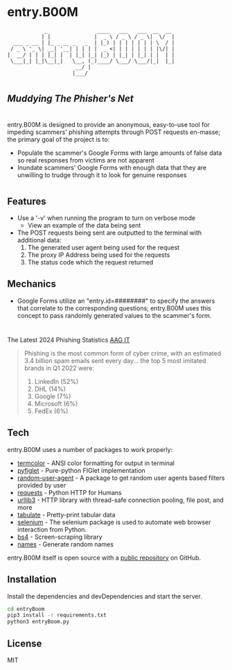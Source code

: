 # entry.B00M

                _                ____   ___   ___  __  __
               | |              |  _ \ / _ \ / _ \|  \/  |
      ___ _ __ | |_ _ __ _   _  | |_) | | | | | | | \  / |
     / _ \ '_ \| __| '__| | | | |  _ <| | | | | | | |\/| |
    |  __/ | | | |_| |  | |_| |_| |_) | |_| | |_| | |  | |
     \___|_| |_|\__|_|   \__, (_)____/ \___/ \___/|_|  |_|
                          __/ |
                         |___/
#
#
## _Muddying The Phisher's Net_
#
entry.B00M is designed to provide an anonymous, easy-to-use tool for impeding scammers' phishing attempts through POST requests en-masse; the primary goal of the project is to:
* Populate the scammer's Google Forms with large amounts of false data so real responses from victims are not apparent 
* Inundate scammers' Google Forms with enough data that they are unwilling to trudge through it to look for genuine responses
#
## Features
- Use a '-v' when running the program to turn on verbose mode
    - View an example of the data being sent
- The POST requests being sent are outputted to the terminal with additional data:
    1. The generated user agent being used for the request
    2. The proxy IP Address being used for the requests
    3.  The status code which the request returned

## Mechanics
- Google Forms utilize an "entry.id=########" to specify the answers that correlate to the corresponding questions; entry.B00M uses this concept to pass randomly generated values to the scammer's form.

#
#
The Latest 2024 Phishing Statistics [AAG IT](https://aag-it.com/the-latest-phishing-statistics/)
> Phishing is the most common form of cyber crime, 
> with an estimated 3.4 billion spam emails sent every day...
> the top 5 most imitated brands in Q1 2022 were:
> 1. LinkedIn (52%)
> 2. DHL (14%)
> 3. Google (7%)
> 4. Microsoft (6%)
> 5. FedEx (6%)

## Tech

entry.B00M uses a number of packages to work properly:

- [termcolor] - ANSI color formatting for output in terminal 
- [pyfiglet] - Pure-python FIGlet implementation
- [random-user-agent] - A package to get random user agents based filters provided by user
- [requests] - Python HTTP for Humans
- [urllib3] - HTTP library with thread-safe connection pooling, file post, and more
- [tabulate] - Pretty-print tabular data
- [selenium] - The selenium package is used to automate web browser interaction from Python.
- [bs4] - Screen-scraping library
- [names] - Generate random names

entry.B00M itself is open source with a [public repository](https://github.com/DannyGaev/entryBoom) on GitHub.

## Installation

Install the dependencies and devDependencies and start the server.

```sh
cd entryBoom
pip3 install -r requirements.txt
python3 entryBoom.py
```

## License

MIT

[//]: # (These are reference links used in the body of this note and get stripped out when the markdown processor does its job. There is no need to format nicely because it shouldn't be seen. Thanks SO - http://stackoverflow.com/questions/4823468/store-comments-in-markdown-syntax)

   [termcolor]: <https://pypi.org/project/termcolor/>
   [pyfiglet]: <https://pypi.org/project/pyfiglet/>
   [random-user-agent]: <https://pypi.org/project/random-user-agent/>
   [requests]: <https://pypi.org/project/requests/>
   [urllib3]: <https://pypi.org/project/urllib3/>
   [tabulate]: <https://pypi.org/project/tabulate/>
   [selenium]: <https://pypi.org/project/selenium/>
   [bs4]: <https://pypi.org/project/beautifulsoup4/>
   [names]: <https://pypi.org/project/names/>
